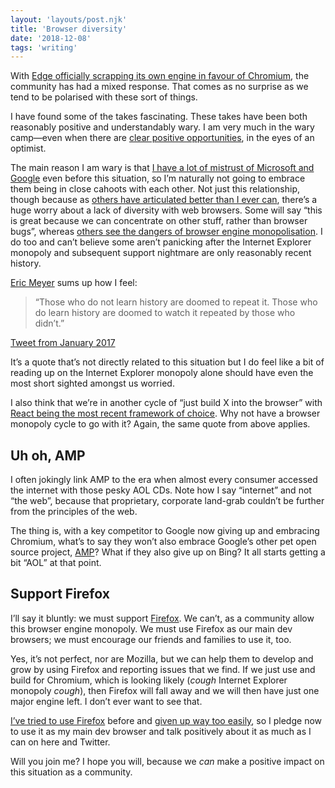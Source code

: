 ```yaml
---
layout: 'layouts/post.njk'
title: 'Browser diversity'
date: '2018-12-08'
tags: 'writing'
---
```


With [Edge officially scrapping its own engine in favour of Chromium](https://github.com/MicrosoftEdge/MSEdge/blob/master/README.md), the community has had a mixed response. That comes as no surprise as we tend to be polarised with these sort of things.

I have found some of the takes fascinating. These takes have been both reasonably positive and understandably wary. I am very much in the wary camp—even when there are [clear positive opportunities](https://motherboard.vice.com/en_us/article/59vke8/microsoft-putting-edge-on-chromium-will-fundamentally-change-the-web), in the eyes of an optimist.

The main reason I am wary is that [I have a lot of mistrust of Microsoft and Google](/wrote/my-fractured-relationship-with-big-tech/) even before this situation, so I’m naturally not going to embrace them being in close cahoots with each other. Not just this relationship, though because as [others have articulated better than I ever can](http://www.zeldman.com/2018/12/07/browser-diversity-starts-with-us/), there’s a huge worry about a lack of diversity with web browsers. Some will say “this is great because we can concentrate on other stuff, rather than browser bugs”, whereas [others see the dangers of browser engine monopolisation](https://daverupert.com/2018/12/edge-goes-chromium/). I do too and can’t believe some aren’t panicking after the Internet Explorer monopoly and subsequent support nightmare are only reasonably recent history.

[Eric Meyer](https://meyerweb.com/) sums up how I feel:
> “Those who do not learn history are doomed to repeat it. Those who do learn history are doomed to watch it repeated by those who didn’t.” 
 
[Tweet from January 2017](https://twitter.com/meyerweb/status/825136361682374656)

It’s a quote that’s not directly related to this situation but I do feel like a bit of reading up on the Internet Explorer monopoly alone should have even the most short sighted amongst us worried. 

I also think that we’re in another cycle of “just build X into the browser” with [React being the most recent framework of choice](https://twitter.com/mjackson/status/1050600496992374785). Why not have a browser monopoly cycle to go with it? Again, the same quote from above applies.  

## Uh oh, AMP

I often jokingly link AMP to the era when almost every consumer accessed the internet with those pesky AOL CDs. Note how I say “internet” and not “the web”, because that proprietary, corporate land-grab couldn’t be further from the principles of the web.

The thing is, with a key competitor to Google now giving up and embracing Chromium, what’s to say they won’t also embrace Google’s other pet open source project, [AMP](https://www.ampproject.org/)? What if they also give up on Bing? It all starts getting a bit “AOL” at that point.

## Support Firefox

I’ll say it bluntly: we must support [Firefox](https://www.mozilla.org/en-GB/firefox/new/). We can’t, as a community allow this browser engine monopoly. We must use Firefox as our main dev browsers; we must encourage our friends and families to use it, too.

Yes, it’s not perfect, nor are Mozilla, but we can help them to develop and grow by using Firefox and reporting issues that we find. If we just use and build for Chromium, which is looking likely (*cough* Internet Explorer monopoly *cough*), then Firefox will fall away and we will then have just one major engine left. I don’t ever want to see that. 

[I’ve tried to use Firefox](/notes/18/) before and [given up way too easily](/notes/22/), so I pledge now to use it as my main dev browser and talk positively about it as much as I can on here and Twitter.

Will you join me? I hope you will, because we _can_ make a positive impact on this situation as a community.
